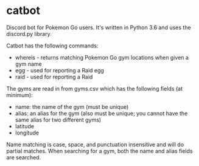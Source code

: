 # catbot
Discord bot for Pokemon Go users. It's written in Python 3.6 and uses the discord.py library.

Catbot has the following commands:

- whereis - returns matching Pokemon Go gym locations when given a gym name
- egg - used for reporting a Raid egg
- raid - used for reporting a Raid

The gyms are read in from gyms.csv which has the following fields (at minimum):
- name: the name of the gym (must be unique)
- alias: an alias for the gym (also must be unique; you cannot have the same alias for two different gyms)
- latitude
- longitude

Name matching is case, space, and punctuation insensitive and will do partial matches. When searching for a gym, both the name and alias fields are searched.
